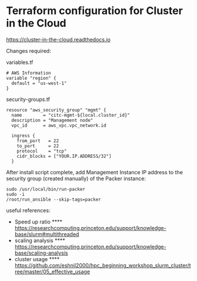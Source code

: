 Terraform configuration for Cluster in the Cloud
================================================

https://cluster-in-the-cloud.readthedocs.io

Changes required:

variables.tf
```
# AWS Information
variable "region" {
  default = "us-west-1"
}
```

security-groups.tf
```
resource "aws_security_group" "mgmt" {
  name        = "citc-mgmt-${local.cluster_id}"
  description = "Management node"
  vpc_id      = aws_vpc.vpc_network.id

  ingress {
    from_port   = 22
    to_port     = 22
    protocol    = "tcp"
    cidr_blocks = ["YOUR.IP.ADDRESS/32"]
  }
```


After install script complete, add Management Instance IP address to the security group (created manually) of the Packer instance: 
```
sudo /usr/local/bin/run-packer
sudo -i
/root/run_ansible --skip-tags=packer
```

useful references:
* Speed up ratio
**** https://researchcomputing.princeton.edu/support/knowledge-base/slurm#multithreaded
* scaling analysis
**** https://researchcomputing.princeton.edu/support/knowledge-base/scaling-analysis
* cluster usage
**** https://github.com/eshnil2000/hpc_beginning_workshop_slurm_cluster/tree/master/05_effective_usage

